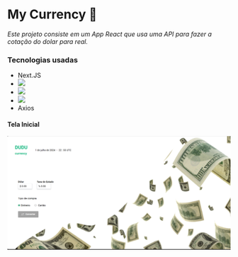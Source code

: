 # My Currency 💸

_Este projeto consiste em um App React que usa uma API para fazer a cotação do dolar para real._

### Tecnologias usadas
- Next.JS
- <img src="https://img.shields.io/badge/React-20232A?style=for-the-badge&logo=react&logoColor=61DAFB" />
- <img src="https://img.shields.io/badge/TypeScript-007ACC?style=for-the-badge&logo=typescript&logoColor=white"/>
- <img src="https://img.shields.io/badge/Tailwind_CSS-38B2AC?style=for-the-badge&logo=tailwind-css&logoColor=white">
- Axios

#### Tela Inicial
![preview](/images-readme/Initial-page.png)
<!-- 
#### Tela após solicitar a contação em dinheiro

#### Tela após solicitar a contação em dinheiro
-->
